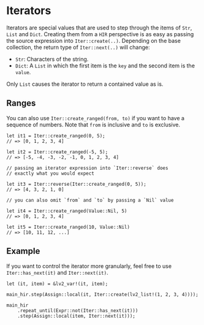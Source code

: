 # Iterators

Iterators are special values that are used to step through the items of `Str`, `List` and `Dict`. Creating them from a `HIR` perspective is as easy as passing the source expression into `Iter::create(..)`. Depending on the base collection, the return type of `Iter::next(..)` will change:

- `Str`: Characters of the string.
- `Dict`: A `List` in which the first item is the `key` and the second item is the `value`.

Only `List` causes the iterator to return a contained value as is.

## Ranges

You can also use `Iter::create_ranged(from, to)` if you want to have a sequence of numbers.  Note that `from` is inclusive and `to` is exclusive.

``` rust,no_run
let it1 = Iter::create_ranged(0, 5);
// => [0, 1, 2, 3, 4]

let it2 = Iter::create_ranged(-5, 5);
// => [-5, -4, -3, -2, -1, 0, 1, 2, 3, 4]

// passing an iterator expression into `Iter::reverse` does 
// exactly what you would expect

let it3 = Iter::reverse(Iter::create_ranged(0, 5));
// => [4, 3, 2, 1, 0]

// you can also omit `from` and `to` by passing a `Nil` value

let it4 = Iter::create_ranged(Value::Nil, 5)
// => [0, 1, 2, 3, 4]

let it5 = Iter::create_ranged(10, Value::Nil)
// => [10, 11, 12, ...]
```

## Example

If you want to control the iterator more granularly, feel free to use `Iter::has_next(it)` and `Iter::next(it)`.

``` rust,no_run
let (it, item) = &lv2_var!(it, item);

main_hir.step(Assign::local(it, Iter::create(lv2_list!(1, 2, 3, 4))));

main_hir
    .repeat_until(Expr::not(Iter::has_next(it)))
    .step(Assign::local(item, Iter::next(it)));
```
